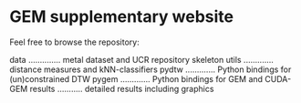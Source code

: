 GEM supplementary website
===

Feel free to browse the repository:

data .............. metal dataset and UCR repository skeleton
utils ............. distance measures and kNN-classifiers
pydtw ............. Python bindings for (un)constrained DTW
pygem ............. Python bindings for GEM and CUDA-GEM
results ........... detailed results including graphics

